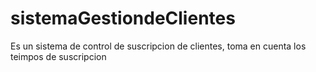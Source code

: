 # sistemaGestiondeClientes
Es un sistema de control de suscripcion de clientes, toma en cuenta los teimpos de suscripcion
